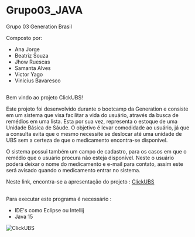 # Grupo03_JAVA
Grupo 03 Generation Brasil 

Composto por: 
* Ana Jorge
* Beatriz Souza
* Jhow Ruescas
* Samanta Alves
* Victor Yago
* Vinicius Bavaresco
##

Bem vindo ao projeto ClickUBS!

Este projeto foi desenvolvido durante o bootcamp da Generation e consiste em um sistema que visa facilitar a vida do usuário, através da busca de remédios em uma lista. Esta por sua vez, representa o estoque de uma Unidade Básica de Sáude. O objetivo é levar comodidade ao usuário, já que a consulta evita que o mesmo necessite se deslocar até uma unidade de UBS sem a certeza de que o medicamento encontra-se disponível.

O sistema possui também um campo de cadastro, para os casos em que o remédio que o usuário procura não esteja disponível. 
Neste o usuário poderá deixar o nome do medicamento e e-mail para contato, assim este será
avisado quando o medicamento entrar no sistema.

Neste link, encontra-se a apresentação do projeto :
[ClickUBS](https://docs.google.com/presentation/d/14ISGVjaMEKACTBUwlistL6lWDWItchGR0kwFFugBAA4/edit#slide=id.g6ad7e23cbf_0_141)

##
Para executar este programa é necessário :

* IDE's como Eclipse ou Intellij 
* Java 15 


![ClickUBS](https://user-images.githubusercontent.com/90809864/137810647-5f899369-632b-4cd3-9529-b3b4fd413646.png)



